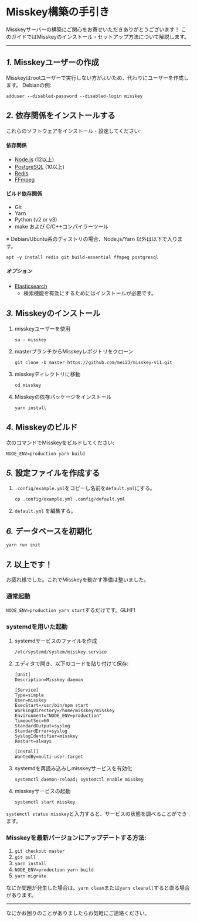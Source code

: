 Misskey構築の手引き
================================================================

Misskeyサーバーの構築にご関心をお寄せいただきありがとうございます！
このガイドではMisskeyのインストール・セットアップ方法について解説します。

----------------------------------------------------------------

*1.* Misskeyユーザーの作成
----------------------------------------------------------------
Misskeyはrootユーザーで実行しない方がよいため、代わりにユーザーを作成します。
Debianの例:

```
adduser --disabled-password --disabled-login misskey
```

*2.* 依存関係をインストールする
----------------------------------------------------------------
これらのソフトウェアをインストール・設定してください:

#### 依存関係
* [Node.js](https://nodejs.org/) (12以上)
* [PostgreSQL](https://www.postgresql.org/) (10以上)
* [Redis](https://redis.io/)
* [FFmpeg](https://www.ffmpeg.org/)

#### ビルド依存関係
* Git
* Yarn
* Python (v2 or v3)
* make および C/C++コンパイラーツール

※ Debian/Ubuntu系のディストリの場合、Node.js/Yarn 以外は以下で入ります。
```
apt -y install redis git build-essential ffmpeg postgresql
```

##### オプション
* [Elasticsearch](https://www.elastic.co/)
	* 検索機能を有効にするためにはインストールが必要です。

*3.* Misskeyのインストール
----------------------------------------------------------------
1. misskeyユーザーを使用

	`su - misskey`

2. masterブランチからMisskeyレポジトリをクローン

	`git clone -b master https://github.com/mei23/misskey-v11.git`

3. misskeyディレクトリに移動

	`cd misskey`

4. Misskeyの依存パッケージをインストール

	`yarn install`

*4.* Misskeyのビルド
----------------------------------------------------------------

次のコマンドでMisskeyをビルドしてください:

`NODE_ENV=production yarn build`

*5.* 設定ファイルを作成する
----------------------------------------------------------------
1. `.config/example.yml`をコピーし名前を`default.yml`にする。

	`cp .config/example.yml .config/default.yml`

2. `default.yml` を編集する。

*6.* データベースを初期化
----------------------------------------------------------------
``` shell
yarn run init
```

*7.* 以上です！
----------------------------------------------------------------
お疲れ様でした。これでMisskeyを動かす準備は整いました。

### 通常起動
`NODE_ENV=production yarn start`するだけです。GLHF!

### systemdを用いた起動
1. systemdサービスのファイルを作成

	`/etc/systemd/system/misskey.service`

2. エディタで開き、以下のコードを貼り付けて保存:

	```
	[Unit]
	Description=Misskey daemon

	[Service]
	Type=simple
	User=misskey
	ExecStart=/usr/bin/npm start
	WorkingDirectory=/home/misskey/misskey
	Environment="NODE_ENV=production"
	TimeoutSec=60
	StandardOutput=syslog
	StandardError=syslog
	SyslogIdentifier=misskey
	Restart=always

	[Install]
	WantedBy=multi-user.target
	```

3. systemdを再読み込みしmisskeyサービスを有効化

	`systemctl daemon-reload; systemctl enable misskey`

4. misskeyサービスの起動

	`systemctl start misskey`

`systemctl status misskey`と入力すると、サービスの状態を調べることができます。

### Misskeyを最新バージョンにアップデートする方法:
1. `git checkout master`
2. `git pull`
3. `yarn install`
4. `NODE_ENV=production yarn build`
5. `yarn migrate`

なにか問題が発生した場合は、`yarn clean`または`yarn cleanall`すると直る場合があります。

----------------------------------------------------------------

なにかお困りのことがありましたらお気軽にご連絡ください。
